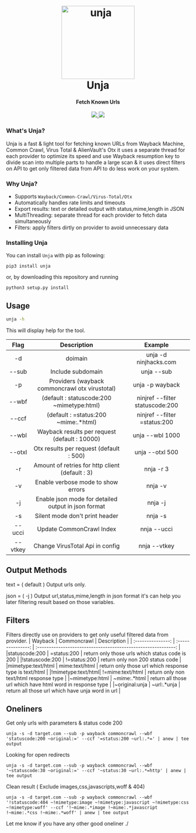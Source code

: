 <h1 align="center">
  <br>
  <a href="https://github.com/ninjhacks/unja"><img style="width:200px" src="https://i.imgur.com/KNeakV9.png" alt="unja"></a>
  <br>
  Unja
  <br>
</h1>

<h4 align="center">Fetch Known Urls</h4>

<p align="center">
  <a href="https://github.com/ninjhacks/unja/releases">
    <img src="https://img.shields.io/github/release/ninjhacks/unja.svg">
  </a>
  <a href="https://pypi.python.org/pypi/unja/">
    <img src="https://img.shields.io/pypi/v/unja.svg">
  </a>
</p>

### What's Unja?

Unja is a fast & light tool for fetching known URLs from Wayback Machine, Common Crawl, Virus Total & AlienVault's Otx it uses a separate thread for each provider to optimize its speed and use Wayback resumption key to divide scan into multiple parts to handle a large scan & it uses direct filters on API to get only filtered data from API to do less work on your system.

### Why Unja?

- Supports `Wayback/Common-Crawl/Virus-Total/Otx`
- Automatically handles rate limits and timeouts
- Export results: text or detailed output with status,mime,length in JSON
- MultiThreading: separate thread for each provider to fetch data simultaneously
- Filters: apply filters dirtly on provider to avoid unnecessary data

### Installing Unja


You can install `Unja` with pip as following:
```
pip3 install unja
```

or, by downloading this repository and running
```
python3 setup.py install
```
## Usage

```sh
unja -h
```

This will display help for the tool.

|        Flag       |                      Description                      |                     Example                     |
| :---------------: | :---------------------------------------------------: | :---------------------------------------------: |
|         -d        |                         doimain                       |              unja -d ninjhacks.com              |
|       --sub       |                    Include subdomain                  |              unja --sub                         |
|         -p        |      Providers (wayback commoncrawl otx virustotal)   |              unja -p wayback                    |
|       --wbf       |            (default : statuscode:200 ~mimetype:html)  |              ninjref --filter statuscode:200    |
|       --ccf       |            (default : =status:200 ~mime:.*html)       |              ninjref --filter =status:200       |
|       --wbl       |      Wayback results per request (default : 10000)    |              unja --wbl 1000                    |
|       --otxl      |         Otx results per request (default : 500)       |              unja --otxl 500                    |
|         -r        |    Amount of retries for http client (default : 3)    |              nnja -r 3                          |
|         -v        |           Enable verbose mode to show errors          |              nnja -v                            |
|         -j        |  Enable json mode for detailed output in json format  |              nnja -j                            |
|         -s        |          Silent mode don't print header               |              nnja -s                            |
|       --ucci      |             Update CommonCrawl Index                  |              nnja --ucci                        |
|       --vtkey     |         Change VirusTotal Api in config               |              nnja --vtkey                       |

## Output Methods
text = ( default ) Output urls only.

json = ( -j ) Output url,status,mime,length in json format it's can help you later filtering result based on those variables.
## Filters
Filters directly use on providers to get only useful filtered data from provider.
|      Wayback      |    Commoncrawl    |                      Description                              |
| :---------------: | :---------------: | :-----------------------------------------------------------: |
|statuscode:200     |   =status:200     | return only those urls which status code is 200               |
|!statuscode:200    |   !=status:200    | return only non 200 status code                               |
|mimetype:text/html |  mime:text/html   | return only those url which response type is text/html        |
|!mimetype:text/html|  !=mime:text/html | return only non text/html response type                       |
|~mimetype:html     |   ~mime:.*html    | return all those url which have html word in response type    |
|~original:unja     |   ~url:.*unja     | return all those url which have unja word in url              |

## Oneliners
Get only urls with parameters & status code 200
```
unja -s -d target.com --sub -p wayback commoncrawl --wbf 'statuscode:200 ~original:=' --ccf '=status:200 ~url:.*=' | anew | tee output
```

Looking for open redirects
```
unja -s -d target.com --sub -p wayback commoncrawl --wbf '~statuscode:30 ~original:=' --ccf '~status:30 ~url:.*=http' | anew | tee output
```
Clean result ( Exclude images,css,javascripts,woff & 404)
```
unja -s -d target.com --sub -p wayback commoncrawl --wbf '!statuscode:404 ~!mimetype:image ~!mimetype:javascript ~!mimetype:css ~!mimetype:woff' --ccf '!~mime:.*image !~mime:.*javascript !~mime:.*css !~mime:.*woff' | anew | tee output
```

Let me know if you have any other good oneliner ./